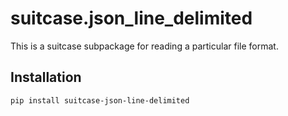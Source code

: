 # suitcase.json_line_delimited

This is a suitcase subpackage for reading a particular file format.

## Installation

```
pip install suitcase-json-line-delimited
```
